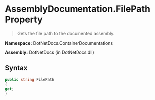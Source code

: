 # AssemblyDocumentation.FilePath Property
> Gets the file path to the documented assembly.

**Namespace:** DotNetDocs.ContainerDocumentations

**Assembly:** DotNetDocs (in DotNetDocs.dll)
## Syntax
```csharp
public string FilePath
{
get;
}
```
